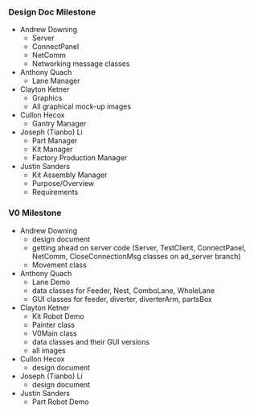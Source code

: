 ### Design Doc Milestone
* Andrew Downing
  * Server
  * ConnectPanel
  * NetComm
  * Networking message classes
* Anthony Quach 
  * Lane Manager
* Clayton Ketner 
  * Graphics
  * All graphical mock-up images
* Cullon Hecox
  * Gantry Manager
* Joseph (Tianbo) Li
  * Part Manager
  * Kit Manager
  * Factory Production Manager
* Justin Sanders
  * Kit Assembly Manager
  * Purpose/Overview
  * Requirements

### V0 Milestone
* Andrew Downing
  * design document
  * getting ahead on server code (Server, TestClient, ConnectPanel, NetComm, CloseConnectionMsg classes on ad_server branch)
  * Movement class
* Anthony Quach 
  * Lane Demo
  * data classes for Feeder, Nest, ComboLane, WholeLane
  * GUI classes for feeder, diverter, diverterArm, partsBox
* Clayton Ketner 
  * Kit Robot Demo
  * Painter class
  * V0Main class
  * data classes and their GUI versions
  * all images
* Cullon Hecox
  * design document
* Joseph (Tianbo) Li
  * design document
* Justin Sanders
  * Part Robot Demo